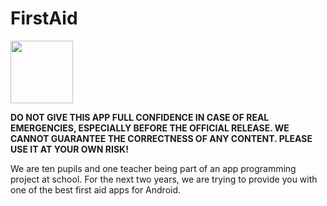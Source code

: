 # FirstAid 
<img src="FirstAid_1st_APP_ICON.png" height=100em>

**DO NOT GIVE THIS APP FULL CONFIDENCE IN CASE OF REAL EMERGENCIES, ESPECIALLY BEFORE THE OFFICIAL RELEASE. WE CANNOT GUARANTEE THE CORRECTNESS OF ANY CONTENT. PLEASE USE IT AT YOUR OWN RISK!**

We are ten pupils and one teacher being part of an app programming project at school. For the next two years, we are trying to provide you with one of the best first aid apps for Android.
